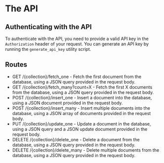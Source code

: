 # The API
## Authenticating with the API
To authenticate with the API, you need to provide a valid API key in the `Authorization` header of your request. You can generate an API key by running the `generate_api_key` utility script.

## Routes
- GET /{collection}/fetch_one - Fetch the first document from the database, using a JSON query provided in the request body.
- GET /{collection}/fetch_many?count=X - Fetch the first X documents from the database, using a JSON query provided in the request body.
- POST /{collection}/insert_one - Insert a document into the database, using a JSON document provided in the request body.
- POST /{collection}/insert_many - Insert multiple documents into the database, using a JSON array of documents provided in the request body.
- PUT /{collection}/update_one - Update a document in the database, using a JSON query and a JSON update document provided in the request body.
- DELETE /{collection}/delete_one - Delete a document from the database, using a JSON query provided in the request body.
- DELETE /{collection}/delete_many - Delete multiple documents from the database, using a JSON query provided in the request body.